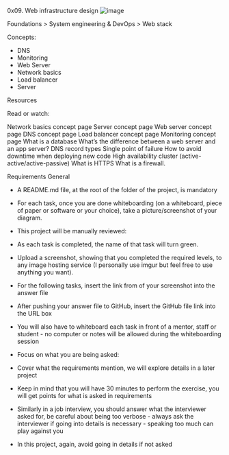 0x09. Web infrastructure design
![image](https://user-images.githubusercontent.com/77861274/126219373-5fc482ae-0491-459d-8def-e4d282429226.png)

 Foundations > System engineering & DevOps > Web stack

Concepts:
- DNS
- Monitoring
- Web Server
- Network basics
- Load balancer
- Server

Resources

Read or watch:

Network basics concept page
Server concept page
Web server concept page
DNS concept page
Load balancer concept page
Monitoring concept page
What is a database
What’s the difference between a web server and an app server?
DNS record types
Single point of failure
How to avoid downtime when deploying new code
High availability cluster (active-active/active-passive)
What is HTTPS
What is a firewall.

Requirements
General
- A README.md file, at the root of the folder of the project, is mandatory

- For each task, once you are done whiteboarding (on a whiteboard, piece of paper or software or your choice), take a picture/screenshot of your diagram.

* This project will be manually reviewed:
 - As each task is completed, the name of that task will turn green.
 
- Upload a screenshot, showing that you completed the required levels, to any image hosting service (I personally use imgur but feel free to use anything you want).

- For the following tasks, insert the link from of your screenshot into the answer file

- After pushing your answer file to GitHub, insert the GitHub file link into the URL box

- You will also have to whiteboard each task in front of a mentor, staff or student - no computer or notes will be allowed during the whiteboarding session

* Focus on what you are being asked:
- Cover what the requirements mention, we will explore details in a later project

- Keep in mind that you will have 30 minutes to perform the exercise, you will get points for what is asked in requirements

- Similarly in a job interview, you should answer what the interviewer asked for, be careful about being too verbose - always ask the interviewer if going into
 details is necessary - speaking too much can play against you

- In this project, again, avoid going in details if not asked
